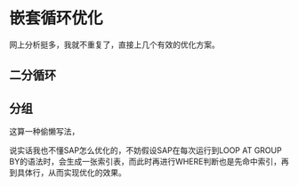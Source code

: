 # 嵌套循环优化

网上分析挺多，我就不重复了，直接上几个有效的优化方案。

## 二分循环

## 分组

这算一种偷懒写法，

说实话我也不懂SAP怎么优化的，不妨假设SAP在每次运行到LOOP AT GROUP BY的语法时，会生成一张索引表，而此时再进行WHERE判断也是先命中索引，再到具体行，从而实现优化的效果。
